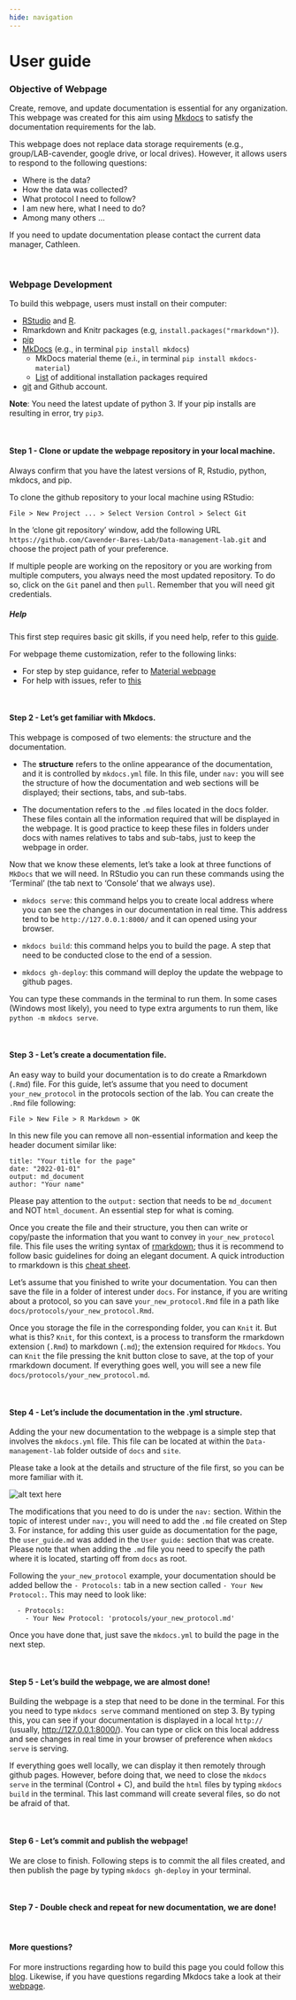```yaml
---
hide: navigation
---
```


# User guide

### Objective of Webpage

Create, remove, and update documentation is essential for any organization. This webpage was created for this aim using [Mkdocs](https://www.mkdocs.org/) to satisfy the documentation requirements for the lab.

This webpage does not replace data storage requirements (e.g., group/LAB-cavender, google drive, or local drives). However, it allows users to respond to the following questions:

-   Where is the data?
-   How the data was collected?
-   What protocol I need to follow?
-   I am new here, what I need to do?
-   Among many others …

If you need to update documentation please contact the current data manager, Cathleen.

<br>

### Webpage Development

To build this webpage, users must install on their computer:

- [RStudio](https://www.rstudio.com/products/rstudio/download/) and [R](https://www.r-project.org/).
- Rmarkdown and Knitr packages (e.g, `install.packages("rmarkdown")`).
- [pip](https://pip.pypa.io/en/stable/cli/pip_install/)
- [MkDocs](https://www.mkdocs.org/) (e.g., in terminal `pip install mkdocs`)
    - MkDocs material theme (e.i., in terminal `pip install mkdocs-material`)
    - [List](https://drive.google.com/file/d/1zOyfkDkcnhdrHRELZrvfHtC79s2UfAJK/view?usp=sharing) of additional installation packages required
- [git](https://git-scm.com/downloads) and Github account.

**Note**: You need the latest update of python 3. If your pip installs are resulting in error, try `pip3`.

<br>

#### Step 1 - Clone or update the webpage repository in your local machine.

Always confirm that you have the latest versions of R, Rstudio, python, mkdocs, and pip.

To clone the github repository to your local machine using RStudio:

    File > New Project ... > Select Version Control > Select Git 

In the ‘clone git repository’ window, add the following URL `https://github.com/Cavender-Bares-Lab/Data-management-lab.git` and choose the project path of your preference.

If multiple people are working on the repository or you are working from multiple computers, you always need the most updated repository. To do so, click on the `Git` panel and then `pull`. Remember that you will need git credentials.

##### Help

This first step requires basic git skills, if you need help, refer to this [guide](https://www.geo.uzh.ch/microsite/reproducible_research/post/rr-rstudio-git/).

For webpage theme customization, refer to the following links:

* For step by step guidance, refer to [Material webpage](https://squidfunk.github.io/mkdocs-material/)
* For help with issues, refer to [this](https://github.com/squidfunk/mkdocs-material)


<br>

#### Step 2 - Let’s get familiar with Mkdocs.

This webpage is composed of two elements: the structure and the documentation.

- The **structure** refers to the online appearance of the documentation, and it is controlled by `mkdocs.yml` file. In this file, under `nav:` you will see the structure of how the documentation and web sections will be displayed; their sections, tabs, and sub-tabs.

- The documentation refers to the `.md` files located in the docs folder. These files contain all the information required that will be displayed in the webpage. It is good practice to keep these files in folders under docs with names relatives to tabs and sub-tabs, just to keep the webpage in order.

Now that we know these elements, let’s take a look at three functions of `MkDocs` that we will need. In RStudio you can run these commands using the ‘Terminal’ (the tab next to ‘Console’ that we always use).

- `mkdocs serve`: this command helps you to create local address where you can see the changes in our documentation in real time. This address tend to be `http://127.0.0.1:8000/` and it can opened using your browser.

- `mkdocs build`: this command helps you to build the page. A step that need to be conducted close to the end of a session.

- `mkdocs gh-deploy`: this command will deploy the update the webpage to github pages.

You can type these commands in the terminal to run them. In some cases (Windows most likely), you need to type extra arguments to run them, like `python -m mkdocs serve`.

<br>

#### Step 3 - Let’s create a documentation file.

An easy way to build your documentation is to do create a Rmarkdown (`.Rmd`) file. For this guide, let’s assume that you need to document `your_new_protocol` in the protocols section of the lab. You can create the `.Rmd` file following:

    File > New File > R Markdown > OK

In this new file you can remove all non-essential information and keep the header document similar like:

    title: "Your title for the page"
    date: "2022-01-01"
    output: md_document
    author: "Your name"

Please pay attention to the `output:` section that needs to be `md_document` and NOT `html_document`. An essential step for what is coming.

Once you create the file and their structure, you then can write or copy/paste the information that you want to convey in `your_new_protocol` file. This file uses the writing syntax of [rmarkdown](https://rmarkdown.rstudio.com/); thus it is recommend to follow basic guidelines for doing an elegant document. A quick introduction to rmarkdown is this [cheat sheet](https://www.rstudio.com/wp-content/uploads/2015/02/rmarkdown-cheatsheet.pdf).

Let’s assume that you finished to write your documentation. You can then save the file in a folder of interest under `docs`. For instance, if you are writing about a protocol, so you can save `your_new_protocol.Rmd` file in a path like `docs/protocols/your_new_protocol.Rmd`.

Once you storage the file in the corresponding folder, you can `Knit` it. But what is this? `Knit`, for this context, is a process to transform the rmarkdown extension (`.Rmd`) to markdown (`.md`); the extension required for `Mkdocs`. You can `Knit` the file pressing the knit button close to save, at the top of your rmarkdown document. If everything goes well, you will see a new file `docs/protocols/your_new_protocol.md`.

<br>

#### Step 4 - Let’s include the documentation in the .yml structure.

Adding the your new documentation to the webpage is a simple step that involves the `mkdocs.yml` file. This file can be located at within the `Data-management-lab` folder outside of `docs` and `site`.

Please take a look at the details and structure of the file first, so you can be more familiar with it.

![alt text here](image/mkdocs_structure.png)

The modifications that you need to do is under the `nav:` section. Within the topic of interest under `nav:`, you will need to add the `.md` file created on Step 3. For instance, for adding this user guide as documentation for the page, the `user_guide.md` was added in the `User guide:` section that was create. Please note that when adding the `.md` file you need to specify the path where it is located, starting off from `docs` as root.

Following the `your_new_protocol` example, your documentation should be added bellow the `- Protocols:` tab in a new section called
`- Your New Protocol:`. This may need to look like:

      - Protocols:
        - Your New Protocol: 'protocols/your_new_protocol.md'

Once you have done that, just save the `mkdocs.yml` to build the page in the next step.

<br>

#### Step 5 - Let’s build the webpage, we are almost done!

Building the webpage is a step that need to be done in the terminal. For this you need to type `mkdocs serve` command mentioned on step 3. By typing this, you can see if your documentation is displayed in a local `http://` (usually, <http://127.0.0.1:8000/>). You can type or click on this local address and see changes in real time in your browser of preference when `mkdocs serve` is serving.

If everything goes well locally, we can display it then remotely through github pages. However, before doing that, we need to close the `mkdocs serve` in the terminal (Control + C), and build the `html` files by typing `mkdocs build` in the terminal. This last command will create several files, so do not be afraid of that.

<br>

#### Step 6 - Let’s commit and publish the webpage!

We are close to finish. Following steps is to commit the all files created, and then publish the page by typing `mkdocs gh-deploy` in your terminal.

<br>

#### Step 7 - Double check and repeat for new documentation, we are done!

<br>

#### More questions?

For more instructions regarding how to build this page you could follow this [blog](https://ronnyhdez.github.io/blog/posts/2021-12-11-usingmkdocsrmd/). Likewise, if you have questions regarding Mkdocs take a look at their [webpage](https://www.mkdocs.org/).
